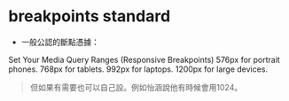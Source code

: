 # breakpoints standard

- 一般公認的斷點憑據：

Set Your Media Query Ranges (Responsive Breakpoints)
576px for portrait phones.
768px for tablets.
992px for laptops.
1200px for large devices.

> 但如果有需要也可以自己設。例如怡涵說他有時候會用1024。
